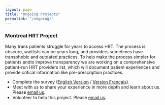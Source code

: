 ```yaml
---
layout: page
title: "Ongoing Projects"
permalink: "/ongoing/"
---
```


### Montreal HRT Project
Many trans patients struggle for years to access HRT. The process is obscure, waitlists can be years long, and  providers sometimes have transphobic and outdated practices. To help make the process simpler for patients andto improve transparency we are working on a comprehensive patient-run HRT providers list, which will document  patient experiences and provide critical information like pre-prescription practices.

- Complete the survey ([English Version](https://docs.google.com/forms/d/e/1FAIpQLSehs2T8go-Od06pqdrHiz-mZp9HLIr7ag55DNgOh07PvQO0pQ/viewform) / [Version Français](https://docs.google.com/forms/d/e/1FAIpQLSc_1jSH4fMX7F6LKzMNVXEABRKp95M42BMJ7emeK6vsx9Hssw/viewform)).
- Meet with us to share your experience in more depth and learn about us. Please [email us](mailto:{{site.email}}).
- Volunteer to help this project. Please [email us](mailto:{{site.email}}).
